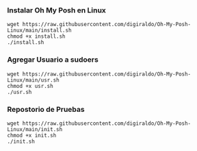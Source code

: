 ### Instalar Oh My Posh en Linux


```
wget https://raw.githubusercontent.com/digiraldo/Oh-My-Posh-Linux/main/install.sh
chmod +x install.sh
./install.sh
```

### Agregar Usuario a sudoers


```
wget https://raw.githubusercontent.com/digiraldo/Oh-My-Posh-Linux/main/usr.sh
chmod +x usr.sh
./usr.sh
```

### Repostorio de Pruebas


```
wget https://raw.githubusercontent.com/digiraldo/Oh-My-Posh-Linux/main/init.sh
chmod +x init.sh
./init.sh
```

